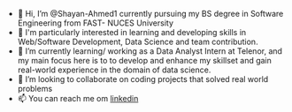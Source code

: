 - 👋 Hi, I’m @Shayan-Ahmed1 currently pursuing my BS degree in Software Engineering from FAST- NUCES University
- 👀 I'm particularly interested in learning and developing skills in Web/Software Development, Data Science and team contribution.
- 🌱 I’m currently learning/ working as a Data Analyst Intern at Telenor, and my main focus here is to to develop and enhance my skillset and gain real-world experience in the domain of data science. 
- 💞️ I’m looking to collaborate on coding projects that solved real world problems
- 📫 You can reach me om [linkedin](https://www.linkedin.com/in/shayan-ahmed767/)

<!---
Shayan-Ahmed1/Shayan-Ahmed1 is a ✨ special ✨ repository because its `README.md` (this file) appears on your GitHub profile.
You can click the Preview link to take a look at your changes.
--->
